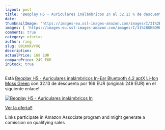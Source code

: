 ```yaml
---
layout: post
title: 'Beoplay H5 - Auriculares inalámbricos In al 32.13 % de descuento'
date: 
thumbnailImage: 'https://images-eu.ssl-images-amazon.com/images/I/31%2BGKBO9QjL._SL200_.jpg'
images: [ 'https://images-eu.ssl-images-amazon.com/images/I/31%2BGKBO9QjL._SL200_.jpg' ]
comments: true
category: ofertas
author: ring
slug: B01KKKVYXQ
description:
actualPrice: 169 EUR
comparePrice: 249 EUR
inStock: true
---
```


Está [Beoplay H5 - Auriculares inalámbricos In-Ear  Bluetooth 4.2  aptX  Li-Ion   Moss Green](https://www.amazon.es/dp/B01KKKVYXQ/?tag=tolees-21) con 32.13 de descuento por 169 EUR (original: 249 EUR) en el siguiente enlace!

[![Beoplay H5 - Auriculares inalámbricos In](https://images-eu.ssl-images-amazon.com/images/I/31%2BGKBO9QjL._SL200_.jpg)](https://www.amazon.es/dp/B01KKKVYXQ/?tag=tolees-21)

[Ver la oferta!!](https://www.amazon.es/dp/B01KKKVYXQ/?tag=tolees-21)

Links participate in Amazon Associate program and might generate a comission on qualifying sales


